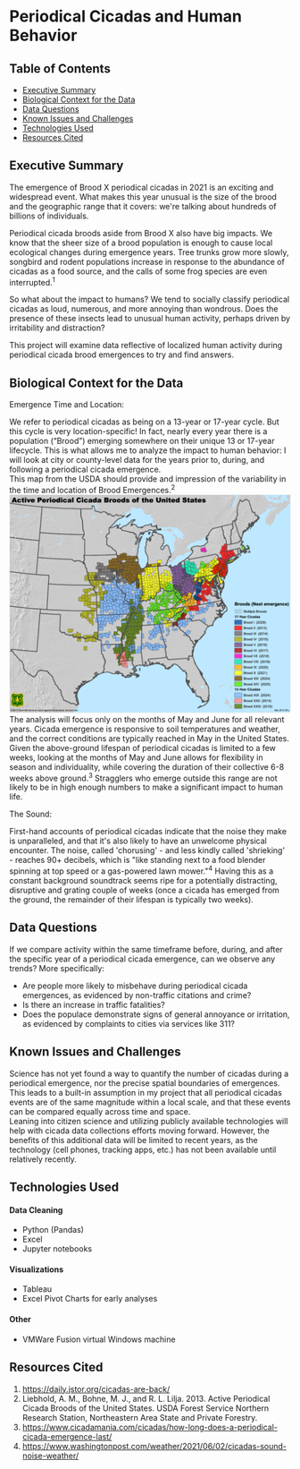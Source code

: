 # Periodical Cicadas and Human Behavior

## Table of Contents
* [Executive Summary](#executive-summary)
* [Biological Context for the Data](#biological-context-for-the-data)
* [Data Questions](#data-questions)
* [Known Issues and Challenges](#known-issues-and-challenges)
* [Technologies Used](#technologies-used)
* [Resources Cited](#resources-cited)

## Executive Summary

The emergence of Brood X periodical cicadas in 2021 is an exciting and widespread event.  What makes this year unusual is the size of the brood and the geographic range that it covers: we're talking about hundreds of billions of individuals.

Periodical cicada broods aside from Brood X also have big impacts.  We know that the sheer size of a brood population is enough to cause local ecological changes during emergence years.  Tree trunks grow more slowly, songbird and rodent populations increase in response to the abundance of cicadas as a food source, and the calls of some frog species are even interrupted.<sup>1</sup>

So what about the impact to humans?  We tend to socially classify periodical cicadas as loud, numerous, and more annoying than wondrous.  Does the presence of these insects lead to unusual human activity, perhaps driven by irritability and distraction?

This project will examine data reflective of localized human activity during periodical cicada brood emergences to try and find answers.


## Biological Context for the Data

Emergence Time and Location:

We refer to periodical cicadas as being on a 13-year or 17-year cycle.  But this cycle is very location-specific!  In fact, nearly every year there is a population (“Brood”) emerging somewhere on their unique 13 or 17-year lifecycle.  This is what allows me to analyze the impact to human behavior: I will look at city or county-level data for the years prior to, during, and following a periodical cicada emergence.  
This map from the USDA should provide and impression of the variability in the time and location of Brood Emergences.<sup>2</sup>
![USDA brood map](https://github.com/megan2/cicadas/blob/main/assets/USDA_periodical_brood_map.jpg)
The analysis will focus only on the months of May and June for all relevant years.  Cicada emergence is responsive to soil temperatures and weather, and the correct conditions are typically reached in May in the United States.  Given the above-ground lifespan of periodical cicadas is limited to a few weeks, looking at the months of May and June allows for flexibility in season and individuality, while covering the duration of their collective 6-8 weeks above ground.<sup>3</sup>  Stragglers who emerge outside this range are not likely to be in high enough numbers to make a significant impact to human life.   

The Sound:

First-hand accounts of periodical cicadas indicate that the noise they make is unparalleled, and that it's also likely to have an unwelcome physical encounter.  The noise, called 'chorusing' - and less kindly called 'shrieking' - reaches 90+ decibels, which is "like standing next to a food blender spinning at top speed or a gas-powered lawn mower."<sup>4</sup>  Having this as a constant background soundtrack seems ripe for a potentially distracting, disruptive and grating couple of weeks (once a cicada has emerged from the ground, the remainder of their lifespan is typically two weeks).  


## Data Questions
If we compare activity within the same timeframe before, during, and after the specific year of a periodical cicada emergence, can we observe any trends?  More specifically:
 - Are people more likely to misbehave during periodical cicada emergences, as evidenced by non-traffic citations and crime?
 - Is there an increase in traffic fatalities?
 - Does the populace demonstrate signs of general annoyance or irritation, as evidenced by complaints to cities via services like 311?

## Known Issues and Challenges
Science has not yet found a way to quantify the number of cicadas during a periodical emergence, nor the precise spatial boundaries of emergences.  This leads to a built-in assumption in my project that all periodical cicadas events are of the same magnitude within a local scale, and that these events can be compared equally across time and space.  
Leaning into citizen science and utilizing publicly available technologies will help with cicada data collections efforts moving forward.  However, the benefits of this additional data will be limited to recent years, as the technology (cell phones, tracking apps, etc.) has not been available until relatively recently.


## Technologies Used
 #### Data Cleaning
  - Python (Pandas)
  - Excel
  - Jupyter notebooks
 #### Visualizations
  - Tableau
  - Excel Pivot Charts for early analyses
 #### Other
  - VMWare Fusion virtual Windows machine

## Resources Cited
1. https://daily.jstor.org/cicadas-are-back/
2. Liebhold, A. M., Bohne, M. J., and R. L. Lilja. 2013. Active Periodical Cicada Broods of the United States. USDA Forest Service Northern Research Station, Northeastern Area State and Private Forestry.
3. https://www.cicadamania.com/cicadas/how-long-does-a-periodical-cicada-emergence-last/
4. https://www.washingtonpost.com/weather/2021/06/02/cicadas-sound-noise-weather/
